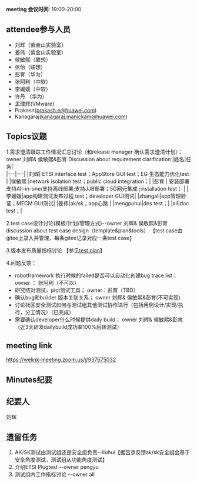 **meeting 会议时间**: 19:00-20:00

## attendee参与人员
- 刘辉（紫金山实验室）
- 姜伟（紫金山实验室）
- 侯敏熙（联想）
- 张怡（联想）
- 彭育（华为）
- 张阿利（中软）
- 李媛媛（中软）
- 许丹 （华为）
- 孟璞辉(VMware)
- Prakash(prakash.e@huawei.com)
- Kanagaraj(kanagaraj.manickam@huawei.com)

## Topics议题
1.需求澄清跟踪工作情况汇总讨论（和release manager 确认需求澄清计划）；  owner 刘辉& 侯敏熙&彭育
Discussion about requirement clarification
|姓名|任务|  
|---|---|
|刘辉| ETSI interface test；AppStore GUI test；EG 生态能力优化test  |
|侯敏熙   |network isolation test；public cloud integration；|
|彭育   | 安装部署支持All-in-one/支持离线部署;支持JJB部署；5G网元集成 ;installation test； |
|李媛媛|app构建测试发布过程 test；developer GUI测试|
|zhangali|app管理验证；MECM GUI测试|
|姜伟|ak/sk；app心跳 |
|mengpuhui|dns test；|
|all|doc test；|

2.test case设计讨论(模板/计划/管理方式)--owner 刘辉& 侯敏熙&彭育
discussion about test case design（template&plan&tools）
【test case由gitee上录入并管理，每条gitee记录对应一条test case】

3.版本发布质量指标讨论
【参见[test plan](https://gitee.com/edgegallery/community/blob/master/Test%20WG/Test%20Release/Edgeggallery%20R0.9%20Test%20%20Planning%20.md)】

4.问题反馈：
- robotframework 执行时候的failed是否可以自动化创建bug trace list； owner ： 张阿利（不可以）
- 研究结对测试，pict测试工具；  owner：彭育（TBD）
- 确认bug和builder 版本关联关系；  owner 刘辉& 侯敏熙&彭育(不可实现)
- 讨论社区安全测试如何与测试组其他测试协作进行（包括用例设计/实现/执行，分工情况）（已完成） 
- 需要确认developer什么时候提供daily build；   owner 刘辉& 侯敏熙&彭育（近3天研发dailybuild成功率100%后转测试）

## meeting link
 https://welink-meeting.zoom.us/j/937675032
## Minutes纪要
## 纪要人
刘辉

## 遗留任务


1. AK/SK测试由测试组还是安全组负责--liuhui【据吕京反馈ak/sk安全组会基于安全角度测试，测试组从功能角度测试】
2. 介绍ETSI Plugtest --owner pengyu
3. 测试组内工作指标讨论 --owner all

